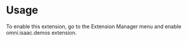 # Usage

To enable this extension, go to the Extension Manager menu and enable omni.isaac.demos extension.


